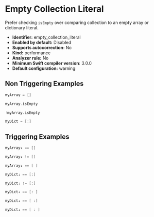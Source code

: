 # Empty Collection Literal

Prefer checking `isEmpty` over comparing collection to an empty array or dictionary literal.

* **Identifier:** empty_collection_literal
* **Enabled by default:** Disabled
* **Supports autocorrection:** No
* **Kind:** performance
* **Analyzer rule:** No
* **Minimum Swift compiler version:** 3.0.0
* **Default configuration:** warning

## Non Triggering Examples

```swift
myArray = []
```

```swift
myArray.isEmpty
```

```swift
!myArray.isEmpty
```

```swift
myDict = [:]
```

## Triggering Examples

```swift
myArray↓ == []
```

```swift
myArray↓ != []
```

```swift
myArray↓ == [ ]
```

```swift
myDict↓ == [:]
```

```swift
myDict↓ != [:]
```

```swift
myDict↓ == [: ]
```

```swift
myDict↓ == [ :]
```

```swift
myDict↓ == [ : ]
```